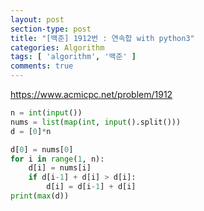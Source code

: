 ```yaml
---
layout: post
section-type: post
title: "[백준] 1912번 : 연속합 with python3"
categories: Algorithm
tags: [ 'algorithm', '백준' ]
comments: true
---
```


https://www.acmicpc.net/problem/1912

``` python
n = int(input())
nums = list(map(int, input().split()))
d = [0]*n

d[0] = nums[0]
for i in range(1, n):
    d[i] = nums[i]
    if d[i-1] + d[i] > d[i]:
        d[i] = d[i-1] + d[i]
print(max(d))
```
